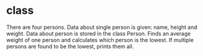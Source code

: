 # class
There are four persons. Data about single person is given: name, height and weight. Data about person is stored in the class Person. Finds an average weight of one person and
calculates which person is the lowest. If multiple persons are found to be the lowest, prints
them all. 
